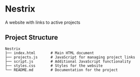 # Nestrix

A website with links to active projects

## Project Structure

```
Nestrix
├── index.html       # Main HTML document
├── projects.js      # JavaScript for managing project links
├── script.js        # Additional JavaScript functionality
├── styles.css       # Styles for the website
└── README.md        # Documentation for the project
```


